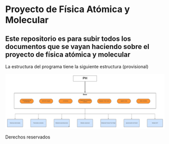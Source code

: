 # Proyecto de Física Atómica y Molecular

## Este repositorio es para subir todos los documentos que se vayan haciendo sobre el proyecto de física atómica y molecular

La estructura del programa tiene la siguiente estructura (provisional)

![Alt text](/Imagenes/Esqueletov1.png )




Derechos reservados
